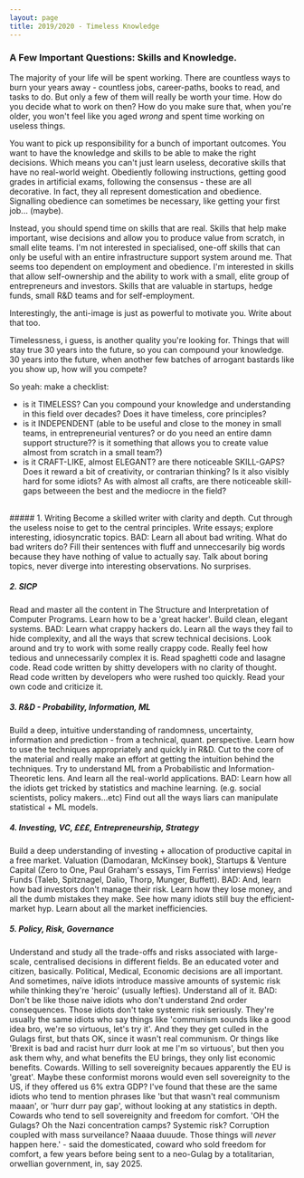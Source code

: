 ```yaml
---
layout: page
title: 2019/2020 - Timeless Knowledge
---
```


### A Few Important Questions: Skills and Knowledge.

The majority of your life will be spent working. There are countless ways to burn your years away - countless jobs, career-paths, books to read, and tasks to do. But only a few of them will really be worth your time. How do you decide what to work on then? How do you make sure that, when you're older, you won't feel like you aged *wrong* and spent time working on useless things.



You want to pick up responsibility for a bunch of important outcomes. 
You want to have the knowledge and skills to be able to make the right decisions.
Which means you can't just learn useless, decorative skills that have no real-world weight.
Obediently following instructions, getting good grades in artificial exams, following the consensus - these are all decorative.
In fact, they all represent domestication and obedience. 
Signalling obedience can sometimes be necessary, like getting your first job... (maybe).

Instead, you should spend time on skills that are real. 
Skills that help make important, wise decisions and allow you to produce value from scratch, in small elite teams.
I'm not interested in specialised, one-off skills that can only be useful with an entire infrastructure support system around me. 
That seems too dependent on employment and obedience.
I'm interested in skills that allow self-ownership and the ability to work with a small, elite group of entrepreneurs and investors.
Skills that are valuable in startups, hedge funds, small R&D teams and for self-employment.

Interestingly, the anti-image is just as powerful to motivate you. Write about that too.

Timelessness, i guess, is another quality you're looking for.
Things that will stay true 30 years into the future, so you can compound your knowledge.
30 years into the future, when another few batches of arrogant bastards like you show up, how will you compete?

So yeah: make a checklist: 
* is it TIMELESS? Can you compound your knowledge and understanding in this field over decades? Does it have timeless, core principles?
* is it INDEPENDENT (able to be useful and close to the money in small teams, in entrepreneurial ventures? or do you need an 
entire damn support structure?? is it something that allows you to create value almost from scratch in a small team?)
* is it CRAFT-LIKE, almost ELEGANT? are there noticeable SKILL-GAPS? Does it reward a bit of creativity, or contrarian thinking? Is it also visibly hard for some idiots? As with almost all crafts, are there noticeable skill-gaps betweeen the best and the mediocre in the field?


<br>
##### 1. Writing
Become a skilled writer with clarity and depth. Cut through the useless noise to get to the central principles. 
Write essays; explore interesting, idiosyncratic topics.
BAD: Learn all about bad writing. What do bad writers do? Fill their sentences with fluff and unneccesarily big words because
they have nothing of value to actually say. Talk about boring topics, never diverge into interesting observations. No surprises.

##### 2. SICP 
Read and master all the content in The Structure and Interpretation of Computer Programs. Learn how to be a 'great hacker'.
Build clean, elegant systems.
BAD: Learn what crappy hackers do. Learn all the ways they fail to hide complexity, and all the ways that screw technical decisions.
Look around and try to work with some really crappy code. Really feel how tedious and unnecessarily complex it is. 
Read spaghetti code and lasagne code. Read code written by shitty developers with no clarity of thought. Read code written by 
developers who were rushed too quickly. Read your own code and criticize it.


##### 3. R&D - Probability, Information, ML
Build a deep, intuitive understanding of randomness, uncertainty, information and prediction - from a technical, quant. perspective.
Learn how to use the techniques appropriately and quickly in R&D. Cut to the core of the material and really make an effort at
getting the intuition behind the techniques. Try to understand ML from a Probabilistic and Information-Theoretic lens. 
And learn all the real-world applications.
BAD: Learn how all the idiots get tricked by statistics and machine learning. (e.g. social scientists, policy makers...etc)
Find out all the ways liars can manipulate statistical + ML models. 

##### 4. Investing, VC, £££, Entrepreneurship, Strategy
Build a deep understanding of investing + allocation of productive capital in a free market. 
Valuation (Damodaran, McKinsey book), Startups & Venture Capital (Zero to One, Paul Graham's essays, Tim Ferriss' interviews)
Hedge Funds (Taleb, Spitznagel, Dalio, Thorp, Munger, Buffett).
BAD: And, learn how bad investors don't manage their risk. Learn how they lose money, and all the dumb mistakes they make.
See how many idiots still buy the efficient-market hyp. Learn about all the market inefficiencies.

##### 5. Policy, Risk, Governance
Understand and study all the trade-offs and risks associated with large-scale, centralised decisions in different fields. 
Be an educated voter and citizen, basically. Political, Medical, Economic decisions are all important. 
And sometimes, naïve idiots introduce massive amounts of systemic risk while thinking they're 'heroic' (usually lefties). 
Understand all of it.
BAD: Don't be like those naive idiots who don't understand 2nd order consequences. Those idiots don't take systemic risk seriously.
They're usually the same idiots who say things like 'communism sounds like a good idea bro, we're so virtuous, let's try it'.
And they they get culled in the Gulags first, but thats OK, since it wasn't real communism.
Or things like 'Brexit is bad and racist hurr durr look at me I'm so virtuous', but then you ask them why, and what benefits the EU
brings, they only list economic benefits. Cowards. Willing to sell sovereignity becaues apparently the EU is 'great'.
Maybe these conformist morons would even sell sovereignity to the US, if they offered us 6% extra GDP? 
I've found that these are the same idiots who tend to mention phrases like 'but that wasn't real communism maaan', or 'hurr durr pay gap',
without looking at any statistics in depth. Cowards who tend to sell sovereignity and freedom for comfort. 
'OH the Gulags? Oh the Nazi concentration camps? Systemic risk? Corruption coupled with mass surveilance?
Naaaa duuude. Those things will *never* happen here.' - said the domesticated, 
coward who sold freedom for comfort, a few years before being sent to a neo-Gulag by a totalitarian, orwellian government, in, say 2025.

